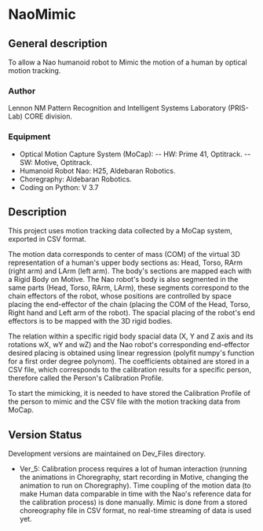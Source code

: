 # NaoMimic
## General description
To allow a Nao humanoid robot to Mimic the motion of a human by optical motion tracking.

### Author
Lennon NM
Pattern Recognition and Intelligent Systems Laboratory (PRIS-Lab)
CORE division. 

### Equipment
- Optical Motion Capture System (MoCap): 
-- HW: Prime 41, Optitrack.
-- SW: Motive, Optitrack.
- Humanoid Robot Nao: H25, Aldebaran Robotics.
- Choregraphy: Aldebaran Robotics.
- Coding on Python: V 3.7

## Description
This project uses motion tracking data collected by a MoCap system, exported in CSV format.

The motion data corresponds to center of mass (COM) of the virtual 3D representation of a human's upper body sections as: Head, Torso, RArm (right arm) and LArm (left arm). The body's sections are mapped each with a Rigid Body on Motive. The Nao robot's body is also segmented in the same parts (Head, Torso, RArm, LArm), these segments correspond to the chain effectors of the robot, whose positions are controlled by space placing the end-effector of the chain (placing the COM of the Head, Torso, Right hand and Left arm of the robot). The spacial placing of the robot's end effectors is to be mapped with the 3D rigid bodies.

The relation within a specific rigid body spacial data (X, Y and Z axis and its rotations wX, wY and wZ) and the Nao robot's corresponding end-effector desired placing is obtained using linear regression (polyfit numpy's function for a first order degree polynom). The coefficients obtained are stored in a CSV file, which corresponds to the calibration results for a specific person, therefore called the Person's Calibration Profile.

To start the mimicking, it is needed to have stored the Calibration Profile of the person to mimic and the CSV file with the motion tracking data from MoCap.

## Version Status
Development versions are maintained on Dev_Files directory.
- Ver_5: Calibration process requires a lot of human interaction (running the animations in Choregraphy, start recording in Motive, changing the animation to run on Choregraphy). Time coupling of the motion data (to make Human data comparable in time with the Nao's reference data for the calibration process) is done manually. Mimic is done from a stored choreography file in CSV format, no real-time streaming of data is used yet. 
